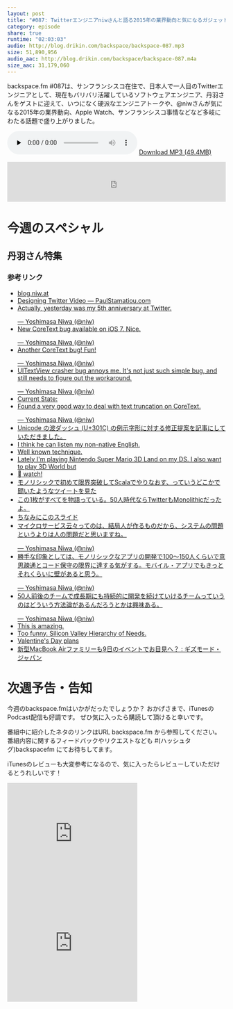 ```yaml
---
layout: post
title: "#087: Twitterエンジニアniwさんと語る2015年の業界動向と気になるガジェットなど"
category: episode
share: true
runtime: "02:03:03"
audio: http://blog.drikin.com/backspace/backspace-087.mp3
size: 51,890,956
audio_aac: http://blog.drikin.com/backspace/backspace-087.m4a
size_aac: 31,179,060
---
```


backspace.fm #087は、サンフランシスコ在住で、日本人で一人目のTwitterエンジニアとして、現在もバリバリ活躍しているソフトウェアエンジニア、丹羽さんをゲストに迎えて、いつになく硬派なエンジニアトークや、@niwさんが気になる2015年の業界動向、Apple Watch、サンフランシスコ事情などなど多岐にわたる話題で盛り上がりました。

<audio src="http://blog.drikin.com/backspace/backspace-087.mp3" controls preload="none"></audio>
[Download MP3 (49.4MB)](http://blog.drikin.com/backspace/backspace-087.mp3)

<iframe src="http://backspace.fm/subscribes.html" width="100%" height="92" scrolling="no" frameborder="0"></iframe>

# 今週のスペシャル
## 丹羽さん特集

### 参考リンク
* [blog.niw.at](http://blog.niw.at/)
* [Designing Twitter Video — PaulStamatiou.com](http://paulstamatiou.com/twitter-video/)
* [Actually, yesterday was my 5th anniversary at Twitter.</p>&mdash; Yoshimasa Niwa (@niw)](https://twitter.com/niw/status/572576656344276992)
* [New CoreText bug available on iOS 7. Nice.</p>&mdash; Yoshimasa Niwa (@niw)](https://twitter.com/niw/status/573965069043658753)
* [Another CoreText bug! Fun!</p>&mdash; Yoshimasa Niwa (@niw)](https://twitter.com/niw/status/573284196027797504)
* [UITextView crasher bug annoys me. It&#39;s not just such simple bug, and still needs to figure out the workaround.</p>&mdash; Yoshimasa Niwa (@niw)](https://twitter.com/niw/status/566556021951168512)
* [Current State:](http://t.co/gjECaEJCZQ)
* [Found a very good way to deal with text truncation on CoreText.</p>&mdash; Yoshimasa Niwa (@niw)](https://twitter.com/niw/status/563447504218238976)
* [Unicode の波ダッシュ (U+301C) の例示字形に対する修正提案を記事にしていただきました。](http://t.co/k0Lx8r3cbG)
* [I think he can listen my non-native English.](http://t.co/0bS030cXnj)
* [Well known technique.](http://t.co/alIoELJaWe)
* [Lately I&#39;m playing Nintendo Super Mario 3D Land on my DS. I also want to play 3D World but](https://twitter.com/hashtag/Idonthavewiiu?src=hash)
* [ watch!](http://t.co/SfpFGLz7fo)
* [モノリシックで初めて限界突破してScalaでやりなおす、っていうどこかで聞いたようなツイートを見た](https://t.co/ycVJREhW7f)
* [この1枚がすべてを物語っている。50人時代ならTwitterもMonolithicだったよ。](http://t.co/aNbyjnXyKj)
* [ちなみにこのスライド](https://t.co/8yS1VEBmLf)
* [マイクロサービス云々ってのは、結局人が作るものだから、システムの問題というよりは人の問題だと思いますね。</p>&mdash; Yoshimasa Niwa (@niw)](https://twitter.com/niw/status/573728292643061760)
* [勝手な印象としては、モノリシックなアプリの開発で100〜150人くらいで意思疎通とコード保守の限界に達する気がする。モバイル・アプリでもきっとそれくらいに壁があると思う。</p>&mdash; Yoshimasa Niwa (@niw)](https://twitter.com/niw/status/573729495569424386)
* [50人前後のチームで成長期にも持続的に開発を続けていけるチームっていうのはどういう方法論があるんだろうとかは興味ある。</p>&mdash; Yoshimasa Niwa (@niw)](https://twitter.com/niw/status/573729905482993664)
* [This is amazing.](http://t.co/roYqPcRpg7)
* [Too funny. Silicon Valley Hierarchy of Needs.](http://t.co/MsyuhKpJdq)
* [Valentine&#39;s Day plans](http://t.co/p5i1D0ukdj)
* [新型MacBook Airファミリーも9日のイベントでお目見へ？ : ギズモード・ジャパン](http://www.gizmodo.jp/2015/03/post_16644.html)

# 次週予告・告知

今週のbackspace.fmはいかがだったでしょうか？
おかげさまで、iTunesのPodcast配信も好調です。
ぜひ気に入ったら購読して頂けると幸いです。

番組中に紹介したネタのリンクはURL backspace.fm から参照してください。
番組内容に関するフィードバックやリクエストなども #(ハッシュタグ)backspacefm にてお待ちしてます。

iTunesのレビューも大変参考になるので、気に入ったらレビューしていただけるとうれしいです！

<iframe src="http://rcm-fe.amazon-adsystem.com/e/cm?t=driftking-22&o=9&p=12&l=bn1&mode=videogames-jp&browse=637394&fc1=000000&lt1=_blank&lc1=3366FF&bg1=FFFFFF&f=ifr" marginwidth="0" marginheight="0" width="300" height="252" border="0" frameborder="0" style="border:none;" scrolling="no"></iframe>
<iframe src="http://rcm-fe.amazon-adsystem.com/e/cm?t=driftking-22&o=9&p=12&l=bn1&mode=computers-jp&browse=2127209087&fc1=000000&lt1=_blank&lc1=3366FF&bg1=FFFFFF&f=ifr" marginwidth="0" marginheight="0" width="300" height="252" border="0" frameborder="0" style="border:none;" scrolling="no"></iframe>
